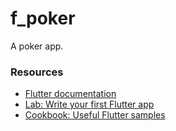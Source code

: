 # f_poker

A poker app.

### Resources

* [Flutter documentation](https://flutter.dev/docs)
* [Lab: Write your first Flutter app](https://flutter.dev/docs/get-started/codelab)
* [Cookbook: Useful Flutter samples](https://flutter.dev/docs/cookbook)
